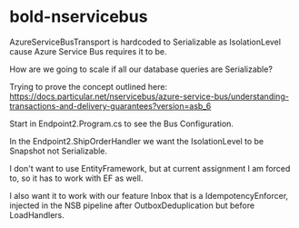 # bold-nservicebus

AzureServiceBusTransport is hardcoded to Serializable as IsolationLevel cause Azure Service Bus requires it to be.

How are we going to scale if all our database queries are Serializable?

Trying to prove the concept outlined here: https://docs.particular.net/nservicebus/azure-service-bus/understanding-transactions-and-delivery-guarantees?version=asb_6

Start in Endpoint2.Program.cs to see the Bus Configuration. 

In the Endpoint2.ShipOrderHandler we want the IsolationLevel to be Snapshot not Serializable.

I don't want to use EntityFramework, but at current assignment I am forced to, so it has to work with EF as well.

I also want it to work with our feature Inbox that is a IdempotencyEnforcer, injected in the NSB pipeline after OutboxDeduplication but before LoadHandlers. 
